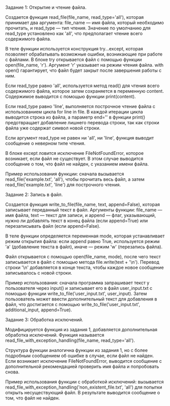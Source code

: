 Задание 1: Открытие и чтение файла. 

Создается функция read_file(file_name, read_type='all'), которая принимает два аргумента: file_name — имя файла, который необходимо прочитать, и read_type — тип чтения. Значение по умолчанию для read_type установлено как 'all', что предполагает чтение всего содержимого файла.

В теле функции используется конструкция try...except, которая позволяет обрабатывать возможные ошибки, возникающие при работе с файлами. В блоке try открывается файл с помощью функции open(file_name, 'r'). Аргумент 'r' указывает на режим чтения файла. with open() гарантирует, что файл будет закрыт после завершения работы с ним.

Если read_type равно 'all', используется метод read() для чтения всего содержимого файла, которое затем сохраняется в переменную content. Содержимое выводится с помощью функции print(content).

Если read_type равно 'line', выполняется построчное чтение файла с использованием цикла for line in file. В каждой итерации цикла выводится строка из файла, а параметр end='' в функции print() предотвращает добавление лишнего перевода строки, так как строки файла уже содержат символ новой строки.

Если аргумент read_type не равен ни 'all', ни 'line', функция выводит сообщение о неверном типе чтения.

В блоке except ловится исключение FileNotFoundError, которое возникает, если файл не существует. В этом случае выводится сообщение о том, что файл не найден, с указанием имени файла.

Пример использования функции: сначала вызывается read_file('example.txt', 'all'), чтобы прочитать весь файл, а затем read_file('example.txt', 'line') для построчного чтения.

Задание 2: Запись в файл. 

Создается функция write_to_file(file_name, text, append=False), которая записывает переданный текст в файл. Аргументы функции: file_name — имя файла, text — текст для записи, и append — флаг, указывающий, нужно ли добавлять текст в конец файла (если append=True) или перезаписывать файл (если append=False).

В теле функции определяется переменная mode, которая устанавливает режим открытия файла: если append равно True, используется режим 'a' (добавление текста в файл), иначе — режим 'w' (перезапись файла).

Файл открывается с помощью open(file_name, mode), после чего текст записывается в файл с помощью метода file.write(text + '\n'). Перевод строки '\n' добавляется в конце текста, чтобы каждое новое сообщение записывалось с новой строки.

Пример использования: сначала программа запрашивает текст у пользователя через input() и записывает его в файл user_input.txt с помощью функции write_to_file('user_input.txt', user_input). Затем пользователь может ввести дополнительный текст для добавления в файл, что достигается с помощью write_to_file('user_input.txt', additional_input, append=True).

Задание 3: Обработка исключений. 

Модифицируется функция из задания 1, добавляется дополнительная обработка исключений. Функция называется read_file_with_exception_handling(file_name, read_type='all').

Структура функции аналогична функции из задания 1, но с более подробным сообщением об ошибке в случае, если файл не найден. Если возникает исключение FileNotFoundError, выводится сообщение с дополнительной рекомендацией проверить имя файла и попробовать снова.

Пример использования функции с обработкой исключений: вызывается read_file_with_exception_handling('non_existent_file.txt', 'all') для попытки открыть несуществующий файл. В результате выводится сообщение о том, что файл не найден.
